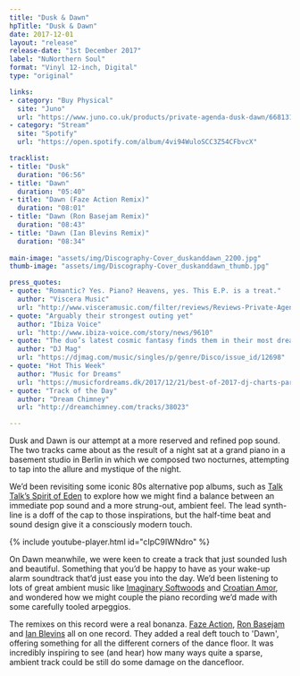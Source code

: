 ```yaml
---
title: "Dusk & Dawn"
hpTitle: "Dusk & Dawn"
date: 2017-12-01
layout: "release"
release-date: "1st December 2017"
label: "NuNorthern Soul"
format: "Vinyl 12-inch, Digital"
type: "original"

links:
- category: "Buy Physical"
  site: "Juno"
  url: "https://www.juno.co.uk/products/private-agenda-dusk-dawn/668131-01/"
- category: "Stream"
  site: "Spotify"
  url: "https://open.spotify.com/album/4vi94WuloSCC3Z54CFbvcX"

tracklist:
- title: "Dusk"
  duration: "06:56"
- title: "Dawn"
  duration: "05:40"
- title: "Dawn (Faze Action Remix)"
  duration: "08:01"
- title: "Dawn (Ron Basejam Remix)"
  duration: "08:43"
- title: "Dawn (Ian Blevins Remix)"
  duration: "08:34"
  
main-image: "assets/img/Discography-Cover_duskanddawn_2200.jpg"
thumb-image: "assets/img/Discography-Cover_duskanddawn_thumb.jpg"

press_quotes:
- quote: "Romantic? Yes. Piano? Heavens, yes. This E.P. is a treat."
  author: "Viscera Music"
  url: "http://www.visceramusic.com/filter/reviews/Reviews-Private-Agenda-Dusk-Dawn"
- quote: "Arguably their strongest outing yet"
  author: "Ibiza Voice"
  url: "http://www.ibiza-voice.com/story/news/9610"
- quote: "The duo’s latest cosmic fantasy finds them in their most dream pop state"
  author: "DJ Mag"
  url: "https://djmag.com/music/singles/p/genre/Disco/issue_id/12698"
- quote: "Hot This Week"
  author: "Music for Dreams"
  url: "https://musicfordreams.dk/2017/12/21/best-of-2017-dj-charts-part-1-moonboots-jon-sa-trinxa-phil-phat-cooper/"
- quote: "Track of the Day"
  author: "Dream Chimney"
  url: "http://dreamchimney.com/tracks/38023"

---
```


Dusk and Dawn is our attempt at a more reserved and refined pop sound. The two tracks came about as the result of a night sat at a grand piano in a basement studio in Berlin in which we composed two nocturnes, attempting to tap into the allure and mystique of the night.  

We’d been revisiting some iconic 80s alternative pop albums, such as [Talk Talk’s Spirit of Eden](https://www.discogs.com/Talk-Talk-Spirit-Of-Eden/master/26436) to explore how we might find a balance between an immediate pop sound and a more strung-out, ambient feel. The lead synth-line is a doff of the cap to those inspirations, but the half-time beat and sound design give it a consciously modern touch.

{% include youtube-player.html id="cIpC9IWNdro" %}

On Dawn meanwhile, we were keen to create a track that just sounded lush and beautiful. Something that you’d be happy to have as your wake-up alarm soundtrack that’d just ease you into the day.  We’d been listening to lots of great ambient music like [Imaginary Softwoods](https://imaginarysoftwoods.bandcamp.com/) and [Croatian Amor](https://croatianamor-alter.bandcamp.com/), and wondered how we might couple the piano recording we’d made with some carefully tooled arpeggios. 

The remixes on this record were a real bonanza. [Faze Action](https://soundcloud.com/fazeaction), [Ron Basejam](https://soundcloud.com/ron-basejam) and [Ian Blevins](https://soundcloud.com/ianblevins) all on one record.  They added a real deft touch to 'Dawn', offering something for  all the different corners of the dance floor. It was incredibly inspiring to see (and hear) how many ways quite a sparse, ambient track could be still do some damage on the dancefloor.
